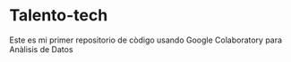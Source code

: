 # Talento-tech
Este es mi primer repositorio de còdigo usando Google Colaboratory para Anàlisis de Datos
